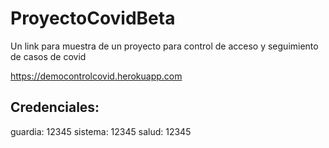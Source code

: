 # ProyectoCovidBeta
Un link para muestra de un proyecto para control de acceso y seguimiento de casos de covid

https://democontrolcovid.herokuapp.com

Credenciales:
-----------------
guardia: 12345
sistema: 12345
salud: 12345
